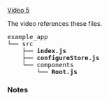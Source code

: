 [Video 5](https://egghead.io/lessons/javascript-redux-adding-react-router-to-the-project)

The video references these files.

<pre>
example_app
└── src
    ├── <strong>index.js</strong>
    ├── <strong>configureStore.js</strong>
    └── components
        └── <strong>Root.js</strong>
</pre>

### Notes

